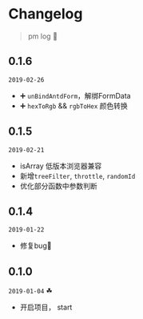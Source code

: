 # Changelog

> pm log 🚀

## 0.1.6

`2019-02-26`

- ➕ `unBindAntdForm`，解绑FormData
- ➕ `hexToRgb` && `rgbToHex` 颜色转换

## 0.1.5

`2019-02-21`

- isArray 低版本浏览器兼容
- 新增`treeFilter`, `throttle`, `randomId`
- 优化部分函数中参数判断

## 0.1.4

`2019-01-22`

- 修复bug🐛

## 0.1.0

`2019-01-04` ☘

- 开启项目， start